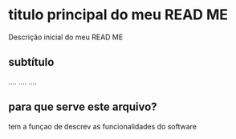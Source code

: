 # titulo principal do meu  READ ME

Descrição inicial do meu READ ME 

## subtítulo

.... .... ....

## para que serve este arquivo?

tem a funçao de descrev as funcionalidades do software


